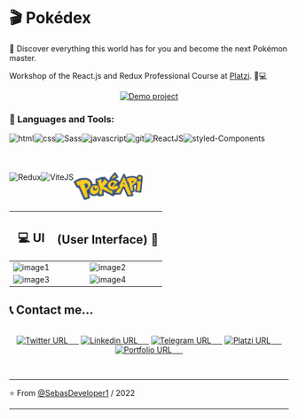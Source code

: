 # 🎬 Pokédex

👾 Discover everything this world has for you and become the next Pokémon master.

Workshop of the React.js and Redux Professional Course at [Platzi](https://platzi.com "Platzi"). 💚💻

  <p align="center">
 <a href="https://sd-pokedex.netlify.app/">  <img alt="Demo project" src="https://img.shields.io/twitter/url?colorA=7209b7&colorB=480ca8&label=Demo project&logo=google-chrome&logoColor=white&style=for-the-badge&url=https%3A%2F%2Ftwitter.com%2FSebasDeveloper"></a>
  </p>

### 🔨 Languages and Tools:

 <div align="center">
<a href="https://developer.mozilla.org/es/docs/Web/HTML" target="_blank"> <img src="https://i.postimg.cc/mDdX2P3h/html.png" align="left" alt="html" title="html" height='70px'/> </a>

<a href="https://developer.mozilla.org/es/docs/Web/CSS" target="_blank"> <img src="https://i.postimg.cc/L5YT9N60/css.png" align="left" alt="css" title="css" height='70px'/> </a>

<a href="https://sass-lang.com/" target="_blank"> <img src="https://i.postimg.cc/Jzm2xChr/sass.png" align="left" alt="Sass" title="Sass" height='70px'/> </a>

<a href="https://developer.mozilla.org/es/docs/Web/JavaScript" target="_blank"> <img src="https://i.postimg.cc/QCs9HRwH/javascript.png" align="left" alt="javascript" title="javascript" height='70px'/> </a>

<a href="https://git-scm.com/" target="_blank"> <img src="https://i.postimg.cc/0jS9Y1yG/git-scm.png" align="left" alt="git" title="git" height='70px'/> </a>

<a href="https://es.reactjs.org/" target="_blank"> <img src="https://i.postimg.cc/3Jq3wQht/react-icon.png" align="left" alt="ReactJS" title="ReactJS" height='70px'/> </a>

<a href="https://es.redux.js.org/" target="_blank"> <img src="https://camo.githubusercontent.com/f28b5bc7822f1b7bb28a96d8d09e7d79169248fc/687474703a2f2f692e696d6775722e636f6d2f4a65567164514d2e706e67" align="left" alt="styled-Components" title="Redux" height='70px'/> </a>

<a href="https://styled-components.com/" target="_blank"> <img src="https://styled-components.com/logo.png" align="left" alt="Redux" title="Styled-Components" height='70px'/> </a>

<a href="https://vitejs.dev/" target="_blank"> <img src="https://vitejs.dev/logo-with-shadow.png" align="left" alt="ViteJS" title="ViteJS" height='70px'/> </a>

<a href="https://pokeapi.co/" target="_blank"> <img src="https://raw.githubusercontent.com/PokeAPI/media/master/logo/pokeapi_256.png" align="left" alt="PokeAPI" title="PokeAPI" height='50px'/> </a>

</div>

</br>
</br>
</br>
</br>

<div align="center">

|                          <h2>💻 UI </h2>                           |                   <h2> (User Interface) 🚀</h2>                    |
| :----------------------------------------------------------------: | :----------------------------------------------------------------: |
| ![image1](https://firebasestorage.googleapis.com/v0/b/sd-website-f934d.appspot.com/o/projects%2Fpokedex%2Fimage1.webp?alt=media&token=ea54c05d-5133-4615-bacc-d8e673df0705 "image1") | ![image2](https://firebasestorage.googleapis.com/v0/b/sd-website-f934d.appspot.com/o/projects%2Fpokedex%2Fimage2.webp?alt=media&token=ec97a1df-8eb4-4da9-9d29-dd94de1a5315 "image2") |
| ![image3](https://firebasestorage.googleapis.com/v0/b/sd-website-f934d.appspot.com/o/projects%2Fpokedex%2Fimage3.webp?alt=media&token=0f8e5b94-82f4-4557-890b-17456f55bf19 "image3") | ![image4](https://firebasestorage.googleapis.com/v0/b/sd-website-f934d.appspot.com/o/projects%2Fpokedex%2Fimage5.webp?alt=media&token=3a98eafb-5ad3-426d-8603-6ec5ccd2216c "image4") |

</div>

## 📞 Contact me...

 <p align="center">
 </br>
 <a href="https://twitter.com/SebasDeveloper">  <img alt="Twitter URL" src="https://img.shields.io/twitter/url?color=00b4d8&label=twitter&logo=twitter&style=for-the-badge&url=https%3A%2F%2Ftwitter.com%2FSebasDeveloper">&nbsp; &nbsp; &nbsp;</a>
 <a  href="https://linkedin.com/in/sebas-developer">  <img alt="Linkedin URL" src="https://img.shields.io/twitter/url?color=0077b6&label=linkedin&logo=linkedin&style=for-the-badge&url=https%3A%2F%2Flinkedin.com%2Fin%2Fsebas-developer">&nbsp; &nbsp; &nbsp;</a>
  <a  href="https://t.me/JSPedroza">  <img alt="Telegram URL" src="https://img.shields.io/twitter/url?color=0096c7&label=telegram&logo=telegram&style=for-the-badge&url=https%3A%2F%2Flinkedin.com%2Fin%2Fsebas-developer">&nbsp; &nbsp; &nbsp;</a>
  <a  href="https://platzi.com/p/SebasDeveloper/">  <img alt="Platzi URL" src="https://img.shields.io/twitter/url?color=access&label=Platzi&logo=platzi&style=for-the-badge&url=https%3A%2F%2Flinkedin.com%2Fin%2Fsebas-developer">&nbsp; &nbsp; &nbsp;</a>
  <a  href="https://sebasdeveloper.netlify.app/">  <img alt="Portfolio URL" src="https://img.shields.io/twitter/url?color=48cae4&label=Website&logo=google-chrome&logoColor=white&style=for-the-badge&url=https%3A%2F%2Flinkedin.com%2Fin%2Fsebas-developer">&nbsp; &nbsp; &nbsp;</a>
  </p>
</br>

---

⭐️ From [@SebasDeveloper1](https://sebasdeveloper.netlify.app/) / 2022

---